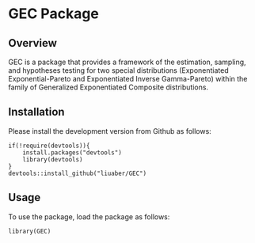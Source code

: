 # GEC Package

## Overview
GEC is a package that provides a framework of the estimation, sampling, and hypotheses testing for two special distributions (Exponentiated Exponential-Pareto and Exponentiated Inverse Gamma-Pareto) within the family of Generalized Exponentiated Composite distributions.

## Installation
Please install the development version from Github as follows:

```
if(!require(devtools)){
    install.packages("devtools")
    library(devtools)
}
devtools::install_github("liuaber/GEC")
```
## Usage
To use the package, load the package as follows:

```
library(GEC)
```

